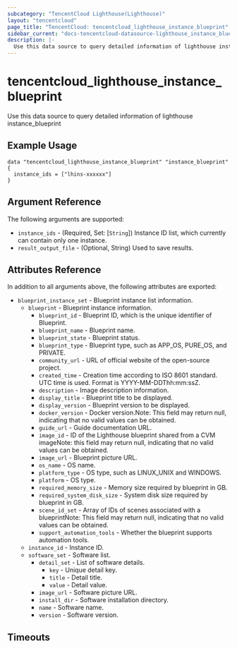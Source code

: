 ```yaml
---
subcategory: "TencentCloud Lighthouse(Lighthouse)"
layout: "tencentcloud"
page_title: "TencentCloud: tencentcloud_lighthouse_instance_blueprint"
sidebar_current: "docs-tencentcloud-datasource-lighthouse_instance_blueprint"
description: |-
  Use this data source to query detailed information of lighthouse instance_blueprint
---
```


# tencentcloud_lighthouse_instance_blueprint

Use this data source to query detailed information of lighthouse instance_blueprint

## Example Usage

```hcl
data "tencentcloud_lighthouse_instance_blueprint" "instance_blueprint" {
  instance_ids = ["lhins-xxxxxx"]
}
```

## Argument Reference

The following arguments are supported:

* `instance_ids` - (Required, Set: [`String`]) Instance ID list, which currently can contain only one instance.
* `result_output_file` - (Optional, String) Used to save results.

## Attributes Reference

In addition to all arguments above, the following attributes are exported:

* `blueprint_instance_set` - Blueprint instance list information.
  * `blueprint` - Blueprint instance information.
    * `blueprint_id` - Blueprint ID, which is the unique identifier of Blueprint.
    * `blueprint_name` - Blueprint name.
    * `blueprint_state` - Blueprint status.
    * `blueprint_type` - Blueprint type, such as APP_OS, PURE_OS, and PRIVATE.
    * `community_url` - URL of official website of the open-source project.
    * `created_time` - Creation time according to ISO 8601 standard. UTC time is used. Format is YYYY-MM-DDThh:mm:ssZ.
    * `description` - Image description information.
    * `display_title` - Blueprint title to be displayed.
    * `display_version` - Blueprint version to be displayed.
    * `docker_version` - Docker version.Note: This field may return null, indicating that no valid values can be obtained.
    * `guide_url` - Guide documentation URL.
    * `image_id` - ID of the Lighthouse blueprint shared from a CVM imageNote: this field may return null, indicating that no valid values can be obtained.
    * `image_url` - Blueprint picture URL.
    * `os_name` - OS name.
    * `platform_type` - OS type, such as LINUX_UNIX and WINDOWS.
    * `platform` - OS type.
    * `required_memory_size` - Memory size required by blueprint in GB.
    * `required_system_disk_size` - System disk size required by blueprint in GB.
    * `scene_id_set` - Array of IDs of scenes associated with a blueprintNote: This field may return null, indicating that no valid values can be obtained.
    * `support_automation_tools` - Whether the blueprint supports automation tools.
  * `instance_id` - Instance ID.
  * `software_set` - Software list.
    * `detail_set` - List of software details.
      * `key` - Unique detail key.
      * `title` - Detail title.
      * `value` - Detail value.
    * `image_url` - Software picture URL.
    * `install_dir` - Software installation directory.
    * `name` - Software name.
    * `version` - Software version.


## Timeouts

<no value>


